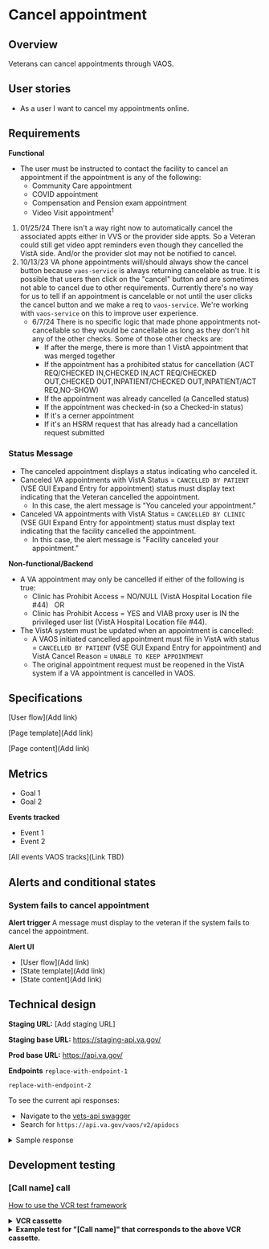# Cancel appointment

## Overview
Veterans can cancel appointments through VAOS.

## User stories

- As a user I want to cancel my appointments online.

## Requirements

**Functional**
<!-- What the system should do in order to meet the user's needs (see user stories.) These are the aspects of the feature that the user can detect. -->

- The user must be instructed to contact the facility to cancel an appointment if the appointment is any of the following: 
  - Community Care appointment
  - COVID appointment 
  - Compensation and Pension exam appointment
  - Video Visit appointment<sup>1</sup>

1. 01/25/24 There isn't a way right now to automatically cancel the associated appts either in VVS or the provider side appts. So a Veteran could still get video appt reminders even though they cancelled the VistA side. And/or the provider slot may not be notified to cancel.
2. 10/13/23 VA phone appointments will/should always show the cancel button because `vaos-service` is always returning cancelable as true. It is possible that users then click on the "cancel" button and are sometimes not able to cancel due to other requirements. Currently there's no way for us to tell if an appointment is cancelable or not until the user clicks the cancel button and we make a req to `vaos-service`. We're working with `vaos-service` on this to improve user experience.
   -  6/7/24 There is no specific logic that made phone appointments not-cancellable so they would be cancellable as long as they don't hit any of the other checks. Some of those other checks are:
       - If after the merge, there is more than 1 VistA appointment that was merged together
       - If the appointment has a prohibited status for cancellation (ACT REQ/CHECKED IN,CHECKED IN,ACT REQ/CHECKED OUT,CHECKED OUT,INPATIENT/CHECKED OUT,INPATIENT/ACT REQ,NO-SHOW)
       - If the appointment was already cancelled (a Cancelled status)
       - If the appointment was checked-in (so a Checked-in status)
       - If it's a cerner appointment
       - If it's an HSRM request that has already had a cancellation request submitted
 
### Status Message
- The canceled appointment displays a status indicating who canceled it.
- Canceled VA appointments with VistA Status = `CANCELLED BY PATIENT` (VSE GUI Expand Entry for appointment) status must display text indicating that the Veteran cancelled the appointment.
  - In this case, the alert message is "You canceled your appointment."  
- Canceled VA appointments with VistA Status = `CANCELLED BY CLINIC` (VSE GUI Expand Entry for appointment) status must display text indicating that the facility cancelled the appointment.
  - In this case, the alert message is "Facility canceled your appointment." 
 
**Non-functional/Backend**
- A VA appointment may only be cancelled if either of the following is true:
  - Clinic has Prohibit Access = NO/NULL (VistA Hospital Location file #44)   OR
  - Clinic has Prohibit Access = YES and VIAB proxy user is IN the privileged user list (VistA Hospital Location file #44).
- The VistA system must be updated when an appointment is cancelled:  
  -  A VAOS initiated cancelled appointment must file in VistA with status = `CANCELLED BY PATIENT` (VSE GUI Expand Entry for appointment) and VistA Cancel Reason = `UNABLE TO KEEP APPOINTMENT`
  - The original appointment request must be reopened in the VistA system if a VA appointment is cancelled in VAOS.  
 




## Specifications

[User flow](Add link) 

[Page template](Add link)

[Page content](Add link)

## Metrics
<!--Goals for this feature, and how we track them through analytics-->

- Goal 1
- Goal 2

**Events tracked**
<!-- Descriptions of events tracked on this page to meet those goals -->

- Event 1
- Event 2

[All events VAOS tracks](Link TBD)

## Alerts and conditional states
<!-- Any alerts that could display for this feature and what triggers them. -->

### System fails to cancel appointment
<!-- Add a new section for each alert -->

**Alert trigger**
A message must display to the veteran if the system fails to cancel the appointment.  

**Alert UI**
- [User flow](Add link)
- [State template](Add link)
- [State content](Add link)

## Technical design
<!-- Endpoints and sample responses -->

**Staging URL:** [Add staging URL]

**Staging base URL:** https://staging-api.va.gov/

**Prod base URL:** https://api.va.gov/

**Endpoints**
`replace-with-endpoint-1`

`replace-with-endpoint-2`

To see the current api responses:
- Navigate to the [vets-api swagger](https://department-of-veterans-affairs.github.io/va-digital-services-platform-docs/api-reference/#/)
- Search for `https://api.va.gov/vaos/v2/apidocs`

<details>
  <summary>Sample response</summary>

```json
[Add sample response]
```

</details>

## Development testing
<!-- Unit tests, API tests -->

### [Call name] call

[How to use the VCR test framework](https://www.rubydoc.info/gems/vcr/VCR)
  
<details>
  <summary><b>VCR cassette</b></summary>

```
[Add VCR cassette]

```
</details>

<details>
  <summary><b>Example test for "[Call name]" that corresponds to the above VCR cassette.</b></summary>

```
[Add example test]
```
</details>
